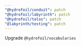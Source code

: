 ```yaml
---
"@hydrofoil/conduit": patch
"@hydrofoil/labyrinth": patch
"@hydrofoil/talos": patch
"@labyrinth/testing": patch
---
```


Upgrade `@hydrofoil/vocabularies`
